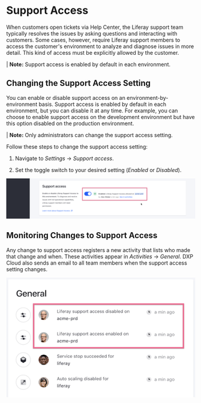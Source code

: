 # Support Access

When customers open tickets via Help Center, the Liferay support team typically 
resolves the issues by asking questions and interacting with customers. Some 
cases, however, require Liferay support members to access the customer's 
environment to analyze and diagnose issues in more detail. This kind of access 
must be explicitly allowed by the customer. 

| **Note:** Support access is enabled by default in each environment. 

## Changing the Support Access Setting

You can enable or disable support access on an environment-by-environment basis. 
Support access is enabled by default in each environment, but you can disable it 
at any time. For example, you can choose to enable support access on the 
development environment but have this option disabled on the production 
environment. 

| **Note:** Only administrators can change the support access setting. 

Follow these steps to change the support access setting: 

1.  Navigate to *Settings* &rarr; *Support access*. 

2.  Set the toggle switch to your desired setting (*Enabled* or *Disabled*). 

![Figure 1: Administrators can enable or disable support access.](../../images/support-access.png)

## Monitoring Changes to Support Access

Any change to support access registers a new activity that lists who made that 
change and when. These activities appear in *Activities* &rarr; *General*. DXP 
Cloud also sends an email to all team members when the support access setting 
changes. 

![Figure 2: The general activities panel shows any changes to support access.](../../images/support-access-activities.png)
